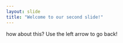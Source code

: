 ```yaml
---
layout: slide
title: "Welcome to our second slide!"
---
```

how about this?
Use the left arrow to go back!
